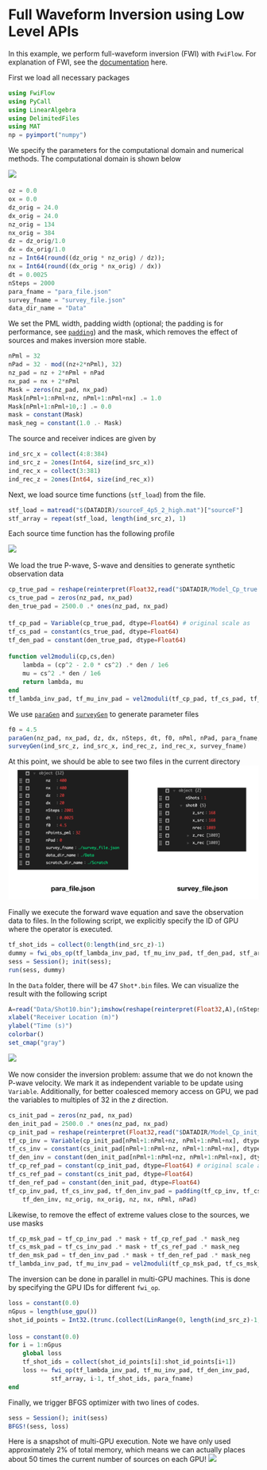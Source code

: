 # Full Waveform Inversion using Low Level APIs

In this example, we perform full-waveform inversion (FWI) with `FwiFlow`. For explanation of FWI, see the [documentation](https://wayneweiqiang.github.io/ADSeismic.jl/dev/forward_simulation/) here. 

First we load all necessary packages
```julia
using FwiFlow
using PyCall
using LinearAlgebra
using DelimitedFiles
using MAT
np = pyimport("numpy")
```


We specify the parameters for the computational domain and numerical methods. The computational domain is shown below

![](./assets/doc_domain.png)

```julia
oz = 0.0 
ox = 0.0
dz_orig = 24.0 
dx_orig = 24.0 
nz_orig = 134 
nx_orig = 384 
dz = dz_orig/1.0
dx = dx_orig/1.0
nz = Int64(round((dz_orig * nz_orig) / dz));
nx = Int64(round((dx_orig * nx_orig) / dx))
dt = 0.0025
nSteps = 2000
para_fname = "para_file.json"
survey_fname = "survey_file.json"
data_dir_name = "Data"
```


We set the PML width, padding width (optional; the padding is for performance, see [`padding`](@ref)) and the mask, which removes the effect of sources and makes inversion more stable. 
```julia
nPml = 32
nPad = 32 - mod((nz+2*nPml), 32)
nz_pad = nz + 2*nPml + nPad
nx_pad = nx + 2*nPml
Mask = zeros(nz_pad, nx_pad)
Mask[nPml+1:nPml+nz, nPml+1:nPml+nx] .= 1.0
Mask[nPml+1:nPml+10,:] .= 0.0
mask = constant(Mask)
mask_neg = constant(1.0 .- Mask)
```

The source and receiver indices are given by
```julia
ind_src_x = collect(4:8:384)
ind_src_z = 2ones(Int64, size(ind_src_x))
ind_rec_x = collect(3:381)
ind_rec_z = 2ones(Int64, size(ind_rec_x))
```

Next, we load source time functions (`stf_load`) from the file. 
```julia
stf_load = matread("$(DATADIR)/sourceF_4p5_2_high.mat")["sourceF"]
stf_array = repeat(stf_load, length(ind_src_z), 1)
```
Each source time function has the following profile

![](../assets/stf.png)


We load the true P-wave, S-wave and densities to generate synthetic observation data
```julia
cp_true_pad = reshape(reinterpret(Float32,read("$DATADIR/Model_Cp_true.bin"))          , (nz_pad, nx_pad))
cs_true_pad = zeros(nz_pad, nx_pad)
den_true_pad = 2500.0 .* ones(nz_pad, nx_pad)

tf_cp_pad = Variable(cp_true_pad, dtype=Float64) # original scale as 
tf_cs_pad = constant(cs_true_pad, dtype=Float64)
tf_den_pad = constant(den_true_pad, dtype=Float64)

function vel2moduli(cp,cs,den)
    lambda = (cp^2 - 2.0 * cs^2) .* den / 1e6
    mu = cs^2 .* den / 1e6
    return lambda, mu
end
tf_lambda_inv_pad, tf_mu_inv_pad = vel2moduli(tf_cp_pad, tf_cs_pad, tf_den_pad)
```

We use [`paraGen`](@ref) and [`surveyGen`](@ref) to generate parameter files
```julia
f0 = 4.5
paraGen(nz_pad, nx_pad, dz, dx, nSteps, dt, f0, nPml, nPad, para_fname, survey_fname, data_dir_name)
surveyGen(ind_src_z, ind_src_x, ind_rec_z, ind_rec_x, survey_fname)
```
At this point, we should be able to see two files in the current directory
![](../assets/files.png)

Finally we execute the forward wave equation and save the observation data to files. In the following script, we explicitly specify the ID of GPU where the operator is executed. 
```julia
tf_shot_ids = collect(0:length(ind_src_z)-1)
dummy = fwi_obs_op(tf_lambda_inv_pad, tf_mu_inv_pad, tf_den_pad, stf_array, 0, tf_shot_ids, para_fname) # use GPU:0
sess = Session(); init(sess);
run(sess, dummy)
```

In the `Data` folder, there will be 47 `Shot*.bin` files. We can visualize the result with the following script
```julia
A=read("Data/Shot10.bin");imshow(reshape(reinterpret(Float32,A),(nSteps ,length(ind_rec_z))), aspect="auto", vmax=2000, vmin=-2000, extent=[0, nx*dx, dt*(nSteps-1), 0])
xlabel("Receiver Location (m)")
ylabel("Time (s)")
colorbar()
set_cmap("gray")
```
![](../assets/fwi_shot10.png)

 
We now consider the inversion problem: assume that we do not known the P-wave velocity. We mark it as independent variable to be update using `Variable`. Additionally, for better coalesced memory access on GPU, we pad the variables to multiples of 32 in the $z$ direction.
```julia
cs_init_pad = zeros(nz_pad, nx_pad)
den_init_pad = 2500.0 .* ones(nz_pad, nx_pad)
cp_init_pad = reshape(reinterpret(Float32,read("$DATADIR/Model_Cp_init_1D.bin")), (nz_pad, nx_pad))
tf_cp_inv = Variable(cp_init_pad[nPml+1:nPml+nz, nPml+1:nPml+nx], dtype=Float64) # original scale as 
tf_cs_inv = constant(cs_init_pad[nPml+1:nPml+nz, nPml+1:nPml+nx], dtype=Float64)
tf_den_inv = constant(den_init_pad[nPml+1:nPml+nz, nPml+1:nPml+nx], dtype=Float64)
tf_cp_ref_pad = constant(cp_init_pad, dtype=Float64) # original scale as 
tf_cs_ref_pad = constant(cs_init_pad, dtype=Float64)
tf_den_ref_pad = constant(den_init_pad, dtype=Float64)
tf_cp_inv_pad, tf_cs_inv_pad, tf_den_inv_pad = padding(tf_cp_inv, tf_cs_inv, 
    tf_den_inv, nz_orig, nx_orig, nz, nx, nPml, nPad)
```

Likewise, to remove the effect of extreme values close to the sources, we use masks
```julia
tf_cp_msk_pad = tf_cp_inv_pad .* mask + tf_cp_ref_pad .* mask_neg
tf_cs_msk_pad = tf_cs_inv_pad .* mask + tf_cs_ref_pad .* mask_neg
tf_den_msk_pad = tf_den_inv_pad .* mask + tf_den_ref_pad .* mask_neg
tf_lambda_inv_pad, tf_mu_inv_pad = vel2moduli(tf_cp_msk_pad, tf_cs_msk_pad,tf_den_msk_pad)
```

The inversion can be done in parallel in multi-GPU machines. This is done by specifying the GPU IDs for different `fwi_op`. 
```julia
loss = constant(0.0)
nGpus = length(use_gpu())
shot_id_points = Int32.(trunc.(collect(LinRange(0, length(ind_src_z)-1, nGpus+1))))

loss = constant(0.0)
for i = 1:nGpus
    global loss
    tf_shot_ids = collect(shot_id_points[i]:shot_id_points[i+1])
    loss += fwi_op(tf_lambda_inv_pad, tf_mu_inv_pad, tf_den_inv_pad, 
            stf_array, i-1, tf_shot_ids, para_fname)
end
```

Finally, we trigger BFGS optimizer with two lines of codes. 
```julia
sess = Session(); init(sess)
BFGS!(sess, loss)
```

Here is a snapshot of multi-GPU execution. Note we have only used approximately 2% of total memory, which means we can actually places about 50 times the current number of sources on each GPU! 
![](../assets/gpu_fwi.gif)
